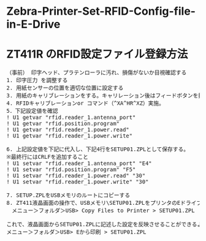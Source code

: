 # Zebra-Printer-Set-RFID-Config-file-in-E-Drive

# ZT411R のRFID設定ファイル登録方法　　

<pre>
（事前） 印字ヘッド、プラテンローラに汚れ、損傷がないか目視確認する
1. 印字圧力 を調整する
2. 用紙センサーの位置を適切な位置に設定する
3. 用紙のキャリブレーションをする。キャリレーション後はフィードボタンを押下し、フィード毎に同じところに停止するか確認する。
4. RFIDキャリブレーションor コマンド（^XA^HR^XZ）実施。
5．下記設定値を確認
! U1 getvar "rfid.reader_1.antenna_port"
! U1 getvar "rfid.position.program"
! U1 getvar "rfid.reader_1.power.read"
! U1 getvar "rfid.reader_1.power.write"

6. 上記設定値を下記に代入し、下記4行をSETUP01.ZPLとして保存する。
※最終行にはCRLFを追加すること
! U1 setvar "rfid.reader_1.antenna_port" "E4"
! U1 setvar "rfid.position.program" "F5"
! U1 setvar "rfid.reader_1.power.read" "30"
! U1 setvar "rfid.reader_1.power.write" "30"

7. SETUP.ZPLをUSBメモリのルートにコピーする
8. ZT411液晶画面の操作で、USBメモリ\SETUP01.ZPLをプリンタのEドライブにコピーする。
　メニュー＞フォルダ＞USB> Copy Files to Printer > SETUP01.ZPL

これで、液晶画面からSETUP01.ZPLに記述した設定を反映させることができるようになります。
メニュー＞フォルダ＞USB> Eから印刷 > SETUP01.ZPL

</pre>
